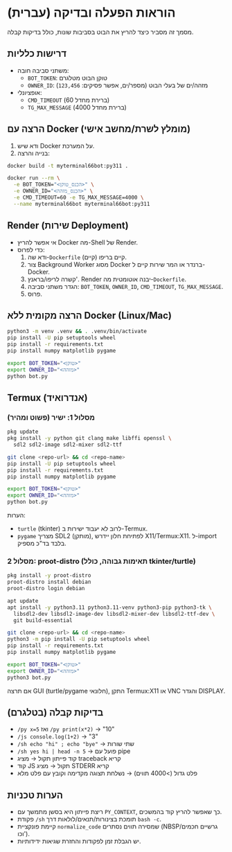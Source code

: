 # הוראות הפעלה ובדיקה (עברית)

מסמך זה מסביר כיצד להריץ את הבוט בסביבות שונות, כולל בדיקות קבלה.

## דרישות כלליות
- משתני סביבה חובה:
  - `BOT_TOKEN`: טוקן הבוט מטלגרם
  - `OWNER_ID`: מזהה/ים של בעלי הבוט (מספר/ים, אפשר פסיקים: `123,456`)
- אופציונלי:
  - `CMD_TIMEOUT` (ברירת מחדל 60)
  - `TG_MAX_MESSAGE` (ברירת מחדל 4000)

## הרצה עם Docker (מומלץ לשרת/מחשב אישי)
1. ודא שיש Docker על המערכת.
2. בנייה והרצה:
```bash
docker build -t myterminal66bot:py311 .

docker run --rm \
  -e BOT_TOKEN="<הכנס_טוקן>" \
  -e OWNER_ID="<הכנס_מזהה>" \
  -e CMD_TIMEOUT=60 -e TG_MAX_MESSAGE=4000 \
  --name myterminal66bot myterminal66bot:py311
```

## Render (שירות Deployment)
- אי אפשר להריץ Docker מה-Shell של Render.
- כדי לפרוס:
  1. ודא שה-`Dockerfile` קיים בריפו (קיים).
  2. צור Background Worker מסוג Docker ברנדר או המר שירות קיים ל-Docker.
  3. קשרה לריפו/בראנץ'. Render יבנה אוטומטית מה-`Dockerfile`.
  4. הגדר משתני סביבה: `BOT_TOKEN`, `OWNER_ID`, `CMD_TIMEOUT`, `TG_MAX_MESSAGE`.
  5. פרוס.

## הרצה מקומית ללא Docker (Linux/Mac)
```bash
python3 -m venv .venv && . .venv/bin/activate
pip install -U pip setuptools wheel
pip install -r requirements.txt
pip install numpy matplotlib pygame

export BOT_TOKEN="<טוקן>"
export OWNER_ID="<מזהה>"
python bot.py
```

## Termux (אנדרואיד)
### מסלול 1: ישיר (פשוט ומהיר)
```bash
pkg update
pkg install -y python git clang make libffi openssl \
  sdl2 sdl2-image sdl2-mixer sdl2-ttf

git clone <repo-url> && cd <repo-name>
pip install -U pip setuptools wheel
pip install -r requirements.txt
pip install numpy matplotlib pygame

export BOT_TOKEN="<טוקן>"
export OWNER_ID="<מזהה>"
python bot.py
```
הערות:
- `turtle` (tkinter) לרוב לא יעבוד ישירות ב-Termux.
- `pygame` מצריך SDL2 (מותקן), לפתיחת חלון יידרש X11/Termux:X11. ל-import בלבד בד"כ מספיק.

### מסלול 2: proot-distro (תאימות גבוהה, כולל tkinter/turtle)
```bash
pkg install -y proot-distro
proot-distro install debian
proot-distro login debian

apt update
apt install -y python3.11 python3.11-venv python3-pip python3-tk \
  libsdl2-dev libsdl2-image-dev libsdl2-mixer-dev libsdl2-ttf-dev \
  git build-essential

git clone <repo-url> && cd <repo-name>
python3 -m pip install -U pip setuptools wheel
pip install -r requirements.txt
pip install numpy matplotlib pygame

export BOT_TOKEN="<טוקן>"
export OWNER_ID="<מזהה>"
python3 bot.py
```
אם תרצה GUI (turtle/pygame חלונאי), התקן Termux:X11 או VNC והגדר DISPLAY.

## בדיקות קבלה (בטלגרם)
- `/py x=5` ואז `/py print(x*2)` → "10"
- `/js console.log(1+2)` → "3"
- `/sh echo "hi" ; echo "bye"` → שתי שורות
- `/sh yes hi | head -n 5` → פועל עם pipe
- קוד פייתון תקול → מציג traceback קריא
- קוד JS תקול → מציג STDERR קריא
- פלט גדול (>4000 תווים) → נשלחת תצוגה מקדימה וקובץ עם פלט מלא

## הערות טכניות
- ריצת פייתון היא בסשן מתמשך עם `PY_CONTEXT`, כך שאפשר להריץ קוד בהמשכים.
- פקודת `/sh` תומכת בצינורות/תנאים/לולאות דרך `bash -c`.
- קיימת פונקציית `normalize_code` שמסירה תווים נסתרים (NBSP/גרשיים חכמים וכו').
- יש הגבלת זמן לפקודות והחזרת שגיאות ידידותיות.